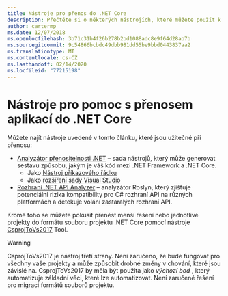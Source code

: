```yaml
---
title: Nástroje pro přenos do .NET Core
description: Přečtěte si o některých nástrojích, které můžete použít k portům pro .NET Core.
author: cartermp
ms.date: 12/07/2018
ms.openlocfilehash: 3b71c31b4f26b278b2bd1088adc8e9f64d28ab7b
ms.sourcegitcommit: 9c54866bcbdc49dbb981dd55be9bbd0443837aa2
ms.translationtype: MT
ms.contentlocale: cs-CZ
ms.lasthandoff: 02/14/2020
ms.locfileid: "77215198"
---
```

# <a name="tools-to-help-with-porting-to-net-core"></a>Nástroje pro pomoc s přenosem aplikací do .NET Core

Můžete najít nástroje uvedené v tomto článku, které jsou užitečné při přenosu:

- [Analyzátor přenositelnosti .NET](../../standard/analyzers/portability-analyzer.md) – sada nástrojů, který může generovat sestavu způsobu, jakým je váš kód mezi .NET Framework a .NET Core.
  - Jako [Nástroj příkazového řádku](https://github.com/Microsoft/dotnet-apiport/releases)
  - Jako [rozšíření sady Visual Studio](https://visualstudiogallery.msdn.microsoft.com/1177943e-cfb7-4822-a8a6-e56c7905292b)
- [Rozhraní .NET API Analyzer](../../standard/analyzers/api-analyzer.md) – analyzátor Roslyn, který zjišťuje potenciální rizika kompatibility pro C# rozhraní API na různých platformách a detekuje volání zastaralých rozhraní API.

Kromě toho se můžete pokusit přenést menší řešení nebo jednotlivé projekty do formátu souboru projektu .NET Core pomocí nástroje [CsprojToVs2017](https://github.com/hvanbakel/CsprojToVs2017) Tool.

> [!WARNING] 
> CsprojToVs2017 je nástroj třetí strany. Není zaručeno, že bude fungovat pro všechny vaše projekty a může způsobit drobné změny v chování, které jsou závislé na. CsprojToVs2017 by měla být použita jako _výchozí bod_ , který automatizuje základní věci, které lze automatizovat. Není zaručené řešení pro migraci formátů souborů projektu.
